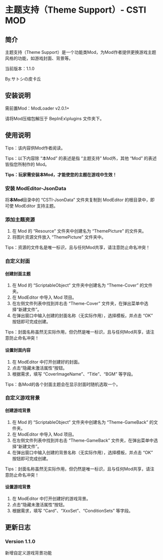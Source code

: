 # 主题支持（Theme Support）- CSTI MOD



## 简介

主题支持（Theme Support）是一个功能类Mod，为Mod作者提供更换游戏主题风格的功能，如游戏封面、背景等。



当前版本：1.1.0

By.サトシの皮卡丘



## 安装说明

需前置Mod：ModLoader v2.0.1+

请将Mod压缩包解压于 BepInEx\plugins 文件夹下。



## 使用说明

Tips：该内容供Mod作者阅读。

Tips：以下内容除 “本Mod” 的表述是指 “主题支持” Mod外，其他 “Mod” 的表述皆指您所制作的 Mod。

**Tips：玩家需安装本Mod，才能使您的主题在游戏中生效！**



### 安装 ModEditor-JsonData

将**本Mod**目录中的 “CSTI-JsonData” 文件夹复制到 ModEditor 的根目录中，即可使 ModEditor 支持主题。



### 添加主题资源

1. 在 Mod 的 “Resource” 文件夹中创建名为 “ThemePicture” 的文件夹。
2. 将图片资源文件放入 “ThemePicture” 文件夹中。

Tips：资源的文件名是唯一标识，且与任何Mod共享，请注意防止命名冲突！



### 自定义封面

#### 创建封面主题

1. 在 Mod 的 “ScriptableObject” 文件夹中创建名为 “Theme-Cover” 的文件夹。
2. 在 ModEditor 中导入 Mod 项目。
3. 在左侧文件列表中找到并右击 “Theme-Cover” 文件夹，在弹出菜单中选择“新建文件”。
4. 在弹出窗口中输入创建的封面名称（无实际作用），选择模板，并点击 “OK” 按钮即可完成创建。

Tips：封面名称虽然无实际作用，但仍然是唯一标识，且与任何Mod共享，请注意防止命名冲突！



#### 设置封面内容

1. 在 ModEditor 中打开创建好的封面。
2. 点击“隐藏未激活属性“按钮。
5. 根据需求，填写 “CoverImageName”、“Title”、“BGM” 等字段。

Tips：各Mod的各个封面主题会在显示封面时随机选取一个。



### 自定义游戏背景

#### 创建游戏背景

1. 在 Mod 的 “ScriptableObject” 文件夹中创建名为 “Theme-GameBack” 的文件夹。
2. 在 ModEditor 中导入 Mod 项目。
3. 在左侧文件列表中找到并右击 “Theme-GameBack” 文件夹，在弹出菜单中选择“新建文件”。
4. 在弹出窗口中输入创建的背景名称（无实际作用），选择模板，并点击 “OK” 按钮即可完成创建。

Tips：封面名称虽然无实际作用，但仍然是唯一标识，且与任何Mod共享，请注意防止命名冲突！



#### 设置游戏背景

1. 在 ModEditor 中打开创建好的游戏背景。
2. 点击“隐藏未激活属性“按钮。
3. 根据需求，填写 “Card”、“XxxSet”、“ConditionSets” 等字段。



## 更新日志

### Version 1.1.0

新增自定义游戏背景功能